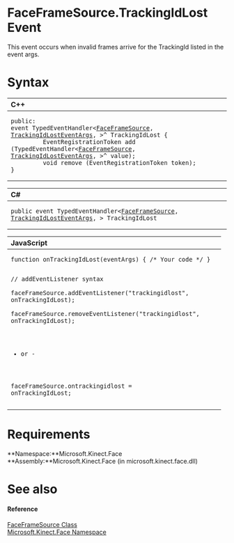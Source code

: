 FaceFrameSource.TrackingIdLost Event  
====================================  

This event occurs when invalid frames arrive for the TrackingId listed in the event args.<span id="syntaxSection"></span>

Syntax  
======  

<table>
<colgroup>
<col width="100%" />
</colgroup>
<thead>
<tr class="header">
<th align="left">C++</th>
</tr>
</thead>
<tbody>
<tr class="odd">
<td align="left"><pre><code>public:  
event TypedEventHandler&lt;<a href="../../FaceFrameSource_Class.md">FaceFrameSource</a>, <a href="../../TrackingIdLostEventArgs.md">TrackingIdLostEventArgs</a>, &gt;^ TrackingIdLost {  
         EventRegistrationToken add (TypedEventHandler&lt;<a href="../../FaceFrameSource_Class.md">FaceFrameSource</a>, <a href="../../TrackingIdLostEventArgs.md">TrackingIdLostEventArgs</a>, &gt;^ value);  
         void remove (EventRegistrationToken token);  
}</code></pre></td>
</tr>
</tbody>
</table>

<table>
<colgroup>
<col width="100%" />
</colgroup>
<thead>
<tr class="header">
<th align="left">C#</th>
</tr>
</thead>
<tbody>
<tr class="odd">
<td align="left"><pre><code>public event TypedEventHandler&lt;<a href="../../FaceFrameSource_Class.md">FaceFrameSource</a>, <a href="../../TrackingIdLostEventArgs.md">TrackingIdLostEventArgs</a>, &gt; TrackingIdLost</code></pre></td>
</tr>
</tbody>
</table>

<table>
<colgroup>
<col width="100%" />
</colgroup>
<thead>
<tr class="header">
<th align="left">JavaScript</th>
</tr>
</thead>
<tbody>
<tr class="odd">
<td align="left"><pre><code>function onTrackingIdLost(eventArgs) { /* Your code */ }  

// addEventListener syntax  
faceFrameSource.addEventListener(&quot;trackingidlost&quot;, onTrackingIdLost);  
faceFrameSource.removeEventListener(&quot;trackingidlost&quot;, onTrackingIdLost);  

- or -  

faceFrameSource.ontrackingidlost = onTrackingIdLost;</code></pre></td>
</tr>
</tbody>
</table>

<span id="requirements"></span>

Requirements  
============  

**Namespace:**Microsoft.Kinect.Face  
**Assembly:**Microsoft.Kinect.Face (in microsoft.kinect.face.dll)  

<span id="ID4EDB"></span>

See also  
========  

<span id="ID4EFB"></span>
#### Reference  

[FaceFrameSource Class](../../FaceFrameSource_Class.md)  
 [Microsoft.Kinect.Face Namespace](../../../Kinect.Face.md)  



<!--Please do not edit the data in the comment block below.-->
<!--
TOCTitle : TrackingIdLost Event
RLTitle : FaceFrameSource.TrackingIdLost Event
KeywordK : TrackingIdLost event
KeywordK : FaceFrameSource.TrackingIdLost event
KeywordF : Microsoft.Kinect.Face.FaceFrameSource.TrackingIdLost
KeywordF : FaceFrameSource.TrackingIdLost
KeywordF : TrackingIdLost
KeywordF : Microsoft.Kinect.Face.FaceFrameSource.TrackingIdLost
KeywordA : E:Microsoft.Kinect.Face.FaceFrameSource.TrackingIdLost
AssetID : E:Microsoft.Kinect.Face.FaceFrameSource.TrackingIdLost
Locale : en-us
CommunityContent : 1
APIType : Managed
APILocation : microsoft.kinect.face.dll
APIName : Microsoft.Kinect.Face.FaceFrameSource.TrackingIdLost
TargetOS : Windows
TopicType : kbSyntax
DevLang : VB
DevLang : CSharp
DevLang : JavaScript
DevLang : C++
DocSet : K4Wv2
ProjType : K4Wv2Proj
Technology : Kinect for Windows
Product : Kinect for Windows SDK v2
productversion : 20
-->
